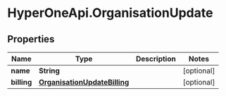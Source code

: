 # HyperOneApi.OrganisationUpdate

## Properties
Name | Type | Description | Notes
------------ | ------------- | ------------- | -------------
**name** | **String** |  | [optional] 
**billing** | [**OrganisationUpdateBilling**](OrganisationUpdateBilling.md) |  | [optional] 


